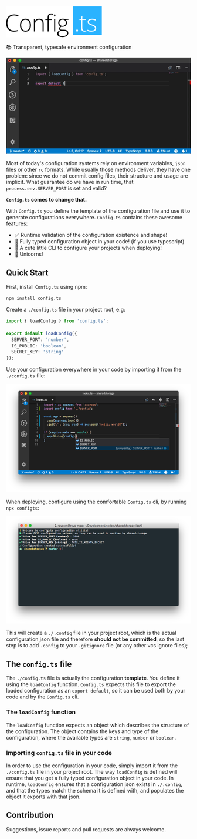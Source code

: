 ![logo](images/logo.png)

📚 Transparent, typesafe environment configuration

![demo](images/demo.gif)

Most of today's configuration systems rely on environment variables, `json` files or other `rc` formats. While usually those methods deliver, they have one problem: since we do not commit config files, their structure and usage are implicit. What guarantee do we have in run time, that `process.env.SERVER_PORT` is set and valid?

**`Config.ts` comes to change that.**

With `Config.ts` you define the template of the configuration file and use it to generate configurations everywhere. `Config.ts` contains these awesome features:

- ✅ Runtime validation of the configuration existence and shape!
- 📐 Fully typed configuration object in your code! (if you use typescript)
- 📝 A cute little CLI to configure your projects when deploying!
- 🦄 Unicorns!

## Quick Start
First, install `Config.ts` using npm:

```bash
npm install config.ts
```

Create a `./config.ts` file in your project root, e.g:

```typescript
import { loadConfig } from 'config.ts';

export default loadConfig({
  SERVER_PORT: 'number',
  IS_PUBLIC: 'boolean',
  SECRET_KEY: 'string'
});
```

Use your configuration everywhere in your code by importing it from the `./config.ts` file:

![importing](images/importing.png)

When deploying, configure using the comfortable `Config.ts` cli, by running ```npx configts```:

![cli](images/cli.png)

This will create a `./.config` file in your project root, which is the actual configuration json file and therefore **should not be committed**, so the last step is to add `.config` to your `.gitignore` file (or any other vcs ignore files);

## The `config.ts` file
The `./config.ts` file is actually the configuration **template**. You define it using the `loadConfig` function. `Config.ts` expects this file to export the loaded configuration as an `export default`, so it can be used both by your code and by the `Config.ts` cli.

### The `loadConfig` function
The `loadConfig` function expects an object which describes the structure of the configuration. The object contains the keys and type of the configuration, where the available types are `string`, `number` or `boolean`.

### Importing `config.ts` file in your code
In order to use the configuration in your code, simply import it from the `./config.ts` file in your project root. The way `loadConfig` is defined will ensure that you get a fully typed configuration object in your code. In runtime, `loadConfig` ensures that a configuration json exists in `./.config`, and that the types match the schema it is defined with, and populates the object it exports with that json.

## Contribution
Suggestions, issue reports and pull requests are always welcome.
